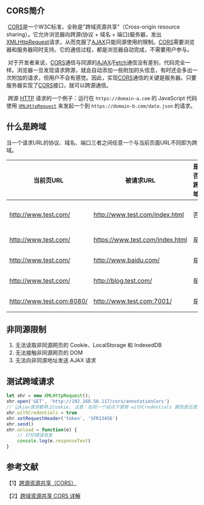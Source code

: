 ## CORS简介

​	[CORS](https://developer.mozilla.org/zh-CN/docs/Glossary/CORS)是一个W3C标准，全称是"跨域资源共享”（Cross-origin resource sharing）。它允许浏览器向跨源(协议 + 域名 + 端口)服务器，发出[XMLHttpRequest](https://developer.mozilla.org/zh-CN/docs/Web/API/XMLHttpRequest)请求，从而克服了[AJAX](https://developer.mozilla.org/zh-CN/docs/Web/Guide/AJAX)只能同源使用的限制。[CORS](https://developer.mozilla.org/zh-CN/docs/Glossary/CORS)需要浏览器和服务器同时支持。它的通信过程，都是浏览器自动完成，不需要用户参与。

​	对于开发者来说，[CORS](https://developer.mozilla.org/zh-CN/docs/Glossary/CORS)通信与同源的[AJAX](https://developer.mozilla.org/zh-CN/docs/Web/Guide/AJAX)/[Fetch](https://fetch.spec.whatwg.org/)通信没有差别，代码完全一样。浏览器一旦发现请求跨源，就会自动添加一些附加的头信息，有时还会多出一次附加的请求，但用户不会有感觉。因此，实现[CORS](https://developer.mozilla.org/zh-CN/docs/Glossary/CORS)通信的关键是服务器。只要服务器实现了[CORS](https://developer.mozilla.org/zh-CN/docs/Glossary/CORS)接口，就可以跨源通信。

​	跨源 [HTTP](https://developer.mozilla.org/zh-CN/docs/Web/HTTP) 请求的一个例子：运行在 `https://domain-a.com` 的 JavaScript 代码使用 [`XMLHttpRequest`](https://developer.mozilla.org/zh-CN/docs/Web/API/XMLHttpRequest) 来发起一个到 `https://domain-b.com/data.json` 的请求。

## 什么是跨域

​	当一个请求URL的协议、域名、端口三者之间任意一个与当前页面URL不同即为跨域。

| 当前页URL                 | 被请求URL                       | 是否跨域 | 原因                         |
| ------------------------- | ------------------------------- | -------- | ---------------------------- |
| http://www.test.com/      | http://www.test.com/index.html  | 否       | 同源（协议、域名、端口相同） |
| http://www.test.com/      | https://www.test.com/index.html | 是       | 协议不同（`http`/`https`）   |
| http://www.test.com/      | http://www.baidu.com/           | 是       | 主域名不同（`test`/`baidu`） |
| http://www.test.com/      | http://blog.test.com/           | 是       | 子域名不同（`www`/`blog`）   |
| http://www.test.com:8080/ | http://www.test.com:7001/       | 是       | 端口号不同（`8080`/`7001`）  |

## 非同源限制

1. 无法读取非同源网页的 Cookie、LocalStorage 和 IndexedDB
2. 无法接触非同源网页的 DOM
3. 无法向非同源地址发送 AJAX 请求

## 测试跨域请求

```javascript
let xhr = new XMLHttpRequest();
xhr.open('GET', 'http://192.168.50.117/cors/annotationCors')
// 让Ajax请求都带上Cookie, 注意：在同一个站点下使用 withCredentials 属性是无效的
xhr.withCredentials = true
xhr.setRequestHeader('token', 'SFR13456')
xhr.send()
xhr.onload = function(e) {
    // 打印错误信息
    console.log(e.responseText)
}
```

## 参考文献

【1】[跨源资源共享（CORS）](https://developer.mozilla.org/zh-CN/docs/Web/HTTP/CORS)

【2】[跨域资源共享 CORS 详解](http://www.ruanyifeng.com/blog/2016/04/cors.html)

